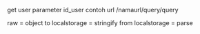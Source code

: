 get user
parameter
id_user
contoh url /namaurl/query/query

raw = object
to localstorage = stringify
from localstorage = parse